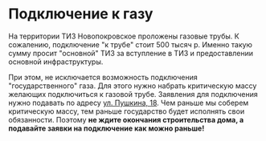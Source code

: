 
# Подключение к газу

На территории ТИЗ Новопокровское проложены газовые трубы. К сожалению, подключение "к трубе" стоит 500 тысяч р. Именно такую сумму просит "основной" ТИЗ за вступление в ТИЗ и предоставлении основной инфраструктуры.

При этом, не исключается возможность подключения "государственного" газа. Для этого нужно набрать критическую массу желающих подключиться к газовой трубе. Заявления для подключения нужно подавать по адресу [ул. Пушкина, 18](https://2gis.ru/n_novgorod/geo/2674647933922945?queryState=center%2F43.990101%2C56.303852%2Fzoom%2F17). Чем раньше мы соберем критическую массу, тем раньше государство будет исполнять свои обязанности. Поэтому **не ждите окончания строительства дома, а подавайте заявки на подключение как можно раньше!**

